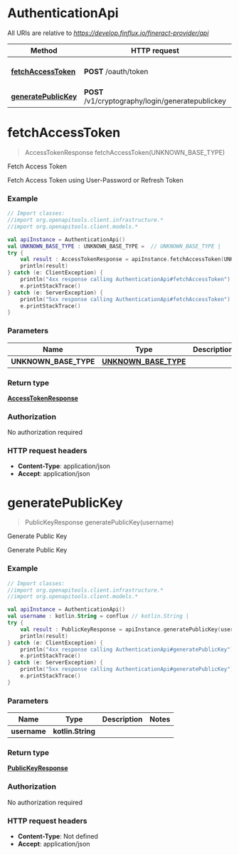 # AuthenticationApi

All URIs are relative to *https://develop.finflux.io/fineract-provider/api*

Method | HTTP request | Description
------------- | ------------- | -------------
[**fetchAccessToken**](AuthenticationApi.md#fetchAccessToken) | **POST** /oauth/token | Fetch Access Token
[**generatePublicKey**](AuthenticationApi.md#generatePublicKey) | **POST** /v1/cryptography/login/generatepublickey | Generate Public Key


<a name="fetchAccessToken"></a>
# **fetchAccessToken**
> AccessTokenResponse fetchAccessToken(UNKNOWN_BASE_TYPE)

Fetch Access Token

Fetch Access Token using User-Password or Refresh Token

### Example
```kotlin
// Import classes:
//import org.openapitools.client.infrastructure.*
//import org.openapitools.client.models.*

val apiInstance = AuthenticationApi()
val UNKNOWN_BASE_TYPE : UNKNOWN_BASE_TYPE =  // UNKNOWN_BASE_TYPE | 
try {
    val result : AccessTokenResponse = apiInstance.fetchAccessToken(UNKNOWN_BASE_TYPE)
    println(result)
} catch (e: ClientException) {
    println("4xx response calling AuthenticationApi#fetchAccessToken")
    e.printStackTrace()
} catch (e: ServerException) {
    println("5xx response calling AuthenticationApi#fetchAccessToken")
    e.printStackTrace()
}
```

### Parameters

Name | Type | Description  | Notes
------------- | ------------- | ------------- | -------------
 **UNKNOWN_BASE_TYPE** | [**UNKNOWN_BASE_TYPE**](UNKNOWN_BASE_TYPE.md)|  |

### Return type

[**AccessTokenResponse**](AccessTokenResponse.md)

### Authorization

No authorization required

### HTTP request headers

 - **Content-Type**: application/json
 - **Accept**: application/json

<a name="generatePublicKey"></a>
# **generatePublicKey**
> PublicKeyResponse generatePublicKey(username)

Generate Public Key

Generate Public Key

### Example
```kotlin
// Import classes:
//import org.openapitools.client.infrastructure.*
//import org.openapitools.client.models.*

val apiInstance = AuthenticationApi()
val username : kotlin.String = conflux // kotlin.String | 
try {
    val result : PublicKeyResponse = apiInstance.generatePublicKey(username)
    println(result)
} catch (e: ClientException) {
    println("4xx response calling AuthenticationApi#generatePublicKey")
    e.printStackTrace()
} catch (e: ServerException) {
    println("5xx response calling AuthenticationApi#generatePublicKey")
    e.printStackTrace()
}
```

### Parameters

Name | Type | Description  | Notes
------------- | ------------- | ------------- | -------------
 **username** | **kotlin.String**|  |

### Return type

[**PublicKeyResponse**](PublicKeyResponse.md)

### Authorization

No authorization required

### HTTP request headers

 - **Content-Type**: Not defined
 - **Accept**: application/json

